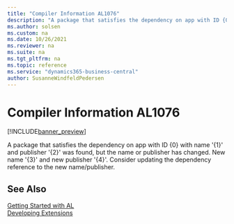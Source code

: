 ```yaml
---
title: "Compiler Information AL1076"
description: "A package that satisfies the dependency on app with ID {0} with name '{1}' and publisher '{2}' was found, but the name or publisher has changed."
ms.author: solsen
ms.custom: na
ms.date: 10/26/2021
ms.reviewer: na
ms.suite: na
ms.tgt_pltfrm: na
ms.topic: reference
ms.service: "dynamics365-business-central"
author: SusanneWindfeldPedersen
---
```

[//]: # (START>DO_NOT_EDIT)
[//]: # (IMPORTANT:Do not edit any of the content between here and the END>DO_NOT_EDIT.)
[//]: # (Any modifications should be made in the .xml files in the ModernDev repo.)
# Compiler Information AL1076

[!INCLUDE[banner_preview](../includes/banner_preview.md)]

A package that satisfies the dependency on app with ID {0} with name '{1}' and publisher '{2}' was found, but the name or publisher has changed. New name '{3}' and new publisher '{4}'. Consider updating the dependency reference to the new name/publisher.


[//]: # (IMPORTANT: END>DO_NOT_EDIT)
## See Also  
[Getting Started with AL](../devenv-get-started.md)  
[Developing Extensions](../devenv-dev-overview.md)  